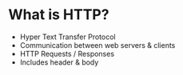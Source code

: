 # What is HTTP?

-   Hyper Text Transfer Protocol
-   Communication between web servers & clients
-   HTTP Requests / Responses
-   Includes header & body
